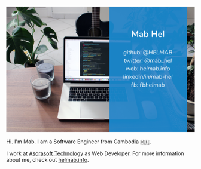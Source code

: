![header](https://raw.githubusercontent.com/HELMAB/HELMAB/master/assets/img/header.jpg)

Hi. I'm Mab. I am a Software Engineer from Cambodia 🇰🇭.

I work at [Asorasoft Technology](http://asorasoft.com) as Web Developer. For more information about me, check out [helmab.info](https://helmab.info).
